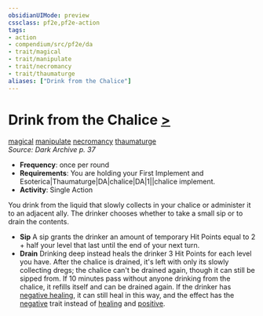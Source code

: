```yaml
---
obsidianUIMode: preview
cssclass: pf2e,pf2e-action
tags:
- action
- compendium/src/pf2e/da
- trait/magical
- trait/manipulate
- trait/necromancy
- trait/thaumaturge
aliases: ["Drink from the Chalice"]
---
```

# Drink from the Chalice [>](rules/core-rulebook/chapter-9-playing-the-game.md#Actions "Single Action")
[magical](rules/traits/magical.md)  [manipulate](rules/traits/manipulate.md)  [necromancy](rules/traits/necromancy.md)  [thaumaturge](rules/traits/thaumaturge-da.md)  
*Source: Dark Archive p. 37*  

- **Frequency**: once per round
- **Requirements**: You are holding your First Implement and Esoterica|Thaumaturge|DA|chalice|DA|1||chalice implement.
- **Activity**: Single Action

You drink from the liquid that slowly collects in your chalice or administer it to an adjacent ally. The drinker chooses whether to take a small sip or to drain the contents.

- **Sip** A sip grants the drinker an amount of temporary Hit Points equal to 2 + half your level that last until the end of your next turn.
- **Drain** Drinking deep instead heals the drinker 3 Hit Points for each level you have. After the chalice is drained, it's left with only its slowly collecting dregs; the chalice can't be drained again, though it can still be sipped from. If 10 minutes pass without anyone drinking from the chalice, it refills itself and can be drained again. If the drinker has [negative healing](rules/abilities/negative-healing-b2.md), it can still heal in this way, and the effect has the [negative](rules/traits/negative.md) trait instead of [healing](rules/traits/healing.md) and [positive](rules/traits/positive.md).
